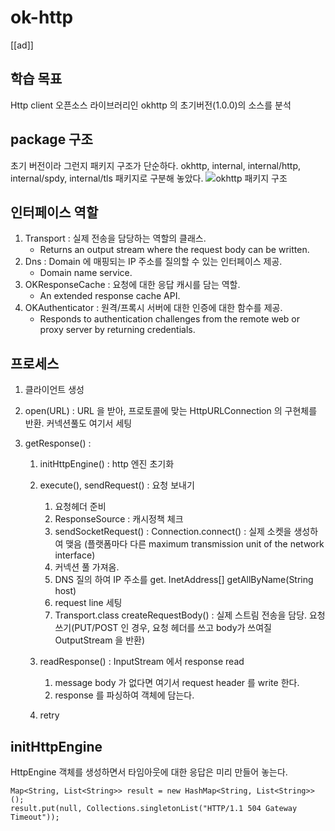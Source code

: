 # ok-http 
[[ad]]
## 학습 목표
Http client 오픈소스 라이브러리인 okhttp 의 초기버전(1.0.0)의 소스를 분석

## package 구조
초기 버전이라 그런지 패키지 구조가 단순하다. 
okhttp, internal, internal/http, internal/spdy, internal/tls 패키지로 구분해 놓았다. 
![okhttp 패키지 구조](https://t1.daumcdn.net/cfile/tistory/99A37A3A5E8A190B01)

## 인터페이스 역할
1. Transport : 실제 전송을 담당하는 역할의 클래스. 
    - Returns an output stream where the request body can be written.
2. Dns : Domain 에 매핑되는 IP 주소를 질의할 수 있는 인터페이스 제공.
    - Domain name service.
3. OKResponseCache : 요청에 대한 응답 캐시를 담는 역할.
    - An extended response cache API.
4. OKAuthenticator : 원격/프록시 서버에 대한 인증에 대한 함수를 제공.
    - Responds to authentication challenges from the remote web or proxy server by returning credentials.

## 프로세스
1. 클라이언트 생성
2. open(URL) : URL 을 받아, 프로토콜에 맞는 HttpURLConnection 의 구현체를 반환. 커넥션풀도 여기서 세팅
3. getResponse() : 
    
    1. initHttpEngine() : http 엔진 초기화

    2. execute(), sendRequest() : 요청 보내기
        1. 요청헤더 준비
        2. ResponseSource : 캐시정책 체크
        3. sendSocketRequest() : Connection.connect() : 실제 소켓을 생성하여 맺음 (플랫폼마다 다른 maximum transmission unit of the network interface)
        4. 커넥션 풀 가져옴. 
        5. DNS 질의 하여 IP 주소를 get. InetAddress[] getAllByName(String host)
        6. request line 세팅
        7. Transport.class createRequestBody() : 실제 스트림 전송을 담당. 요청 쓰기(PUT/POST 인 경우, 요청 헤더를 쓰고 body가 쓰여질 OutputStream 을 반환)
    
    3.  readResponse() : InputStream 에서 response read 
        1. message body 가 없다면 여기서 request header 를 write 한다.
        2. response 를 파싱하여 객체에 담는다.
    4. retry
    
## initHttpEngine
HttpEngine 객체를 생성하면서 타임아웃에 대한 응답은 미리 만들어 놓는다.
```
Map<String, List<String>> result = new HashMap<String, List<String>>();
result.put(null, Collections.singletonList("HTTP/1.1 504 Gateway Timeout"));
```